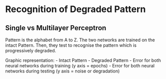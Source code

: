 # Recognition of Degraded Pattern 
## Single vs Multilayer Perceptron 

Pattern is the alphabet from A to Z. 
The two networks are trained on the intact Pattern.
Then, they test to recognise the pattern which is progressively degraded. 

Graphic representation:
    - Intact Pattern
    - Degraded Pattern
    - Error for both neural networks during training (y axis = epochs)
    - Error for both neural networks during testing (y axis = noise or degradation)
